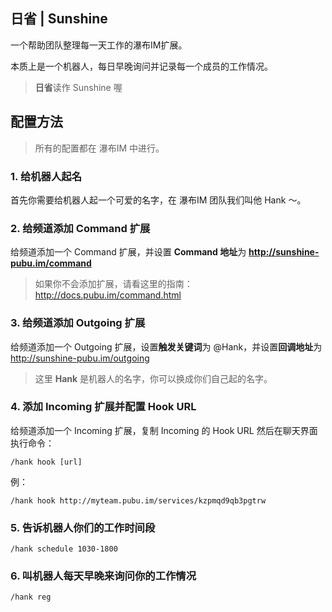 ## 日省 | Sunshine

一个帮助团队整理每一天工作的瀑布IM扩展。

本质上是一个机器人，每日早晚询问并记录每一个成员的工作情况。

> **日省**读作 Sunshine 喔

## 配置方法

> 所有的配置都在 瀑布IM 中进行。

### 1. 给机器人起名

首先你需要给机器人起一个可爱的名字，在 瀑布IM 团队我们叫他 Hank ～。

### 2. 给频道添加 Command 扩展

给频道添加一个 Command 扩展，并设置 **Command 地址**为 **http://sunshine-pubu.im/command**

> 如果你不会添加扩展，请看这里的指南：http://docs.pubu.im/command.html

### 3. 给频道添加 Outgoing 扩展

给频道添加一个 Outgoing 扩展，设置**触发关键词**为 @Hank，并设置**回调地址**为 http://sunshine-pubu.im/outgoing

> 这里 **Hank** 是机器人的名字，你可以换成你们自己起的名字。

### 4. 添加 Incoming 扩展并配置 Hook URL

给频道添加一个 Incoming 扩展，复制 Incoming 的 Hook URL 然后在聊天界面执行命令：

```
/hank hook [url]
```

例：

```
/hank hook http://myteam.pubu.im/services/kzpmqd9qb3pgtrw
```

### 5. 告诉机器人你们的工作时间段

```
/hank schedule 1030-1800
```

### 6. 叫机器人每天早晚来询问你的工作情况

```
/hank reg
```
